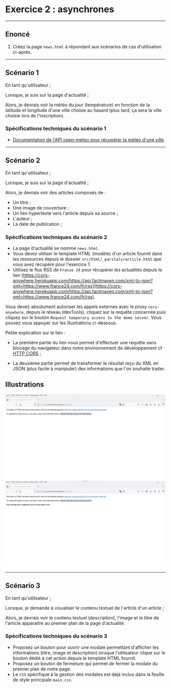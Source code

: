 # Exercice 2 : asynchrones

---

## Enoncé

1. Créez la page `news.html` à répondant aux scénarios de cas d'utilisation ci-après.

---

## Scénario 1

En tant qu'utilisateur ;

Lorsque, je suis sur la page d'actualité ;

Alors, je devrais voir la météo du jour (température) en fonction de la latitude et longitude d'une ville choisie au hasard (plus tard, ça sera la ville choisie lors de l'inscription).

### Spécifications techniques du scénario 1

- [Documentation de l'API open-meteo pour récupérer la météo d'une ville](https://open-meteo.com/en/docs#api_form)

---

## Scénario 2

En tant qu'utilisateur ;

Lorsque, je suis sur la page d'actualité ;

Alors, je devrais voir des articles composés de : 
- Un titre ;
- Une image de couverture ;
- Un lien hypertexte vers l'article depuis sa source ;
- L'auteur ; 
- La date de publication ;

### Spécifications techniques du scénario 2

- La page d'actualité se nomme `news.html`.
- Vous devez utiliser le template HTML (modèle) d'un article fournit dans les ressources  depuis le dossier `src/html/_paritals/article.html` que vous avez récupéré pour l'exercice 1.
- Utilisez le flux RSS de `France 24` pour récupérer les actualités depuis le lien [https://cors-anywhere.herokuapp.com/https://api.factmaven.com/xml-to-json?xml=https://www.france24.com/fr/rss](https://cors-anywhere.herokuapp.com/https://api.factmaven.com/xml-to-json?xml=https://www.france24.com/fr/rss).

Vous devez absolument autoriser les appels externes avec le proxy `cors-anywhere`, depuis le réseau (devTools), cliquez sur la requête concernée puis cliquez sur le bouton `Request temporary access to the demo server`. Vous pouvez vous appuyer sur les illustrations ci-dessous.

Petite explication sur le lien : 

- La première partie du lien nous permet d'effectuer une requête sans blocage du navigateur dans notre environnement de développement cf [HTTP CORS](https://developer.mozilla.org/fr/docs/Glossary/CORS) ;

- La deuxième partie permet de transformer le résultat reçu du XML en JSON (plus facile à manipuler) des informations que l'on souhaite traiter.

## Illustrations

![cors_ask_auth](../ressources/img/cors.png)
![cors_ask_auth](../ressources/img/cors2.png)

---

## Scénario 3

En tant qu'utilisateur ;

Lorsque, je demande à visualiser le contenu textuel de l'article d'un article ;

Alors, je devrais voir le contenu textuel (description), l'image et le titre de l'article apparaitre au premier plan de la page d'actualité.

### Spécifications techniques du scénario 3

- Proposez un bouton pour ouvrir une modale permettant d'afficher les informations (titre, image et description) lorsque l'utilisateur clique sur le bouton dédié à cet action depuis le template HTML fournit.
- Proposez un bouton de fermeture qui permet de fermer la modale du premier plan de notre page.
- Le `CSS` spécifique à la gestion des modales est dejà inclus dans la feuille de style principale `main.css`.



